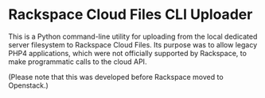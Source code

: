 Rackspace Cloud Files CLI Uploader
==================================

This is a Python command-line utility for uploading from the local dedicated server filesystem to Rackspace Cloud Files. Its purpose was to allow legacy PHP4 applications, which were not officially supported by Rackspace, to make programmatic calls to the cloud API.

(Please note that this was developed before Rackspace moved to Openstack.)
